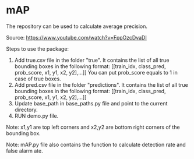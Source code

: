 # mAP
The repository can be used to calculate average precision.

Source: https://www.youtube.com/watch?v=FppOzcDvaDI

Steps to use the package:
1. Add true.csv file in the folder "true". It contains the list of all true bounding boxes in the following format:
   [[train_idx, class_pred, prob_score, x1, y1, x2, y2],...]]
 You can put prob_score equals to 1 in case of true boxes.
2. Add pred.csv file in the folder "predictions". It contains the list of all true bounding boxes in the following format:
   [[train_idx, class_pred, prob_score, x1, y1, x2, y2],...]]
3. Update base_path in base_paths.py file and point to the current directory.
4. RUN demo.py file.

Note: x1,y1 are top left corners and x2,y2 are bottom right corners of the bounding box.

Note: mAP.py file also contains the function to calculate detection rate and false alarm ate.
  


